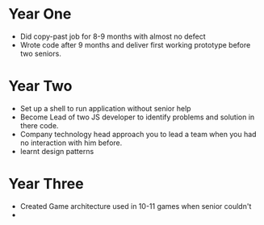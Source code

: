 
# Year One
- Did copy-past job for 8-9 months with almost no defect
- Wrote code after 9 months and deliver first working prototype before two seniors.

# Year Two
- Set up a shell to run application without senior help
- Become Lead of two JS developer to identify problems and solution in there code.
- Company technology head approach you to lead a team when you had no interaction with him before.
- learnt design patterns

# Year Three
- Created Game architecture used in 10-11 games when senior couldn't
- 